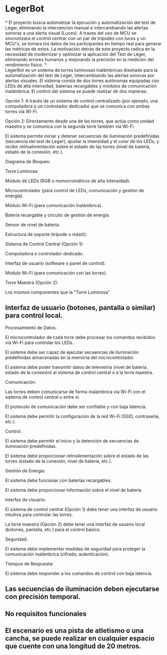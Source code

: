 # LegerBot
\*
El proyecto busca automatizar la ejecución y automatización del test de Léger, eliminando la intervencion manual e intercambiando las alertas sonoras a una alerta visual (Luces). A traves del uso de MCU se sincronizara el control centrar con un par de tripodes con luces y un MCU's, se tomara los datos de los participantes en tiempo real para generar las métricas de estos.
La motivación detrás de este proyecto radica en la necesidad de modernizar y optimizar la aplicación del Test de Léger, eliminando errores humanos y mejorando la precisión en la medición del rendimiento físico.
*\
LegerBot es un sistema de torres luminosas inalámbricas diseñado para la automatización del test de Leger, intercambiando las alertas sonoras por alertas visuales. El sistema consta de dos torres autónomas equipadas con LEDs de alta intensidad, baterías recargables y módulos de comunicación inalámbrica. El control del sistema se puede realizar de dos maneras:

Opción 1: A través de un sistema de control centralizado (por ejemplo, una computadora o un controlador dedicado) que se comunica con ambas torres vía Wi-Fi.

Opción 2: Directamente desde una de las torres, que actúa como unidad maestra y se comunica con la segunda torre también vía Wi-Fi.

El sistema permite iniciar y detener secuencias de iluminación predefinidas (secuencia del test de Leger), ajustar la intensidad y el color de los LEDs, y recibir retroalimentación sobre el estado de las torres (nivel de batería, estado de la conexión, etc.).

Diagrama de Bloques:

Torre Luminosa:

Módulo de LEDs (RGB o monocromáticos de alta intensidad).

Microcontrolador (para control de LEDs, comunicación y gestión de energía).

Módulo Wi-Fi (para comunicación inalámbrica).

Batería recargable y circuito de gestión de energía.

Sensor de nivel de batería.

Estructura de soporte (trípode o mástil).

Sistema de Control Central (Opción 1):

Computadora o controlador dedicado.

Interfaz de usuario (software o panel de control).

Módulo Wi-Fi (para comunicación con las torres).

Torre Maestra (Opción 2):

Los mismos componentes que la "Torre Luminosa"

Interfaz de usuario (botones, pantalla o similar) para control local.
------------------------------
Procesamiento de Datos:

El microcontrolador de cada torre debe procesar los comandos recibidos vía Wi-Fi para controlar los LEDs.

El sistema debe ser capaz de ejecutar secuencias de iluminación predefinidas almacenadas en la memoria del microcontrolador.

El sistema debe poder transmitir datos de telemetría (nivel de batería, estado de la conexión) al sistema de control central o a la torre maestra.

Comunicación:

Las torres deben comunicarse de forma inalámbrica vía Wi-Fi con el sistema de control central o entre sí.

El protocolo de comunicación debe ser confiable y con baja latencia.

El sistema debe permitir la configuración de la red Wi-Fi (SSID, contraseña, etc.).

Control:

El sistema debe permitir el inicio y la detención de secuencias de iluminación predefinidas.

El sistema debe proporcionar retroalimentación sobre el estado de las torres (estado de la conexión, nivel de batería, etc.).

Gestión de Energía:

El sistema debe funcionar con baterías recargables.

El sistema debe proporcionar información sobre el nivel de batería.

Interfaz de Usuario:

El sistema de control central (Opción 1) debe tener una interfaz de usuario intuitiva para controlar las torres.

La torre maestra (Opción 2) debe tener una interfaz de usuario local (botones, pantalla, etc.) para el control básico.

Seguridad:

El sistema debe implementar medidas de seguridad para proteger la comunicación inalámbrica (cifrado, autenticación).

Tiempos de Respuesta:

El sistema debe responder a los comandos de control con baja latencia.

Las secuencias de iluminación deben ejecutarse con precisión temporal.
------------------------------
No requisitos funcionales
------------------------------
El escenario es una pista de atletismo o una cancha, se puede realizar en cualquier espacio que cuente con una longitud de 20 metros.
------------------------------
